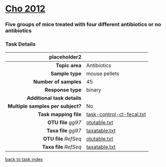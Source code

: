 # [Cho 2012]( ../docs/cho.html )
### Five groups of mice treated with four different antibiotics or no antibiotics

### Task Details

| placeholder2               |                                                             |
| ------------------------: |-----------------------------------------------------------|
| **Topic area**                | Antibiotics                                                |
| **Sample type**               | mouse pellets                                         |
| **Number of samples**         | 45                                         |
| **Response type**             | binary                                           |
| **Additional task details**   |                                   |
| **Multiple samples per subject?** | No |
| **Task mapping file**         | [task-control-ct-fecal.txt](../datasets/cho/task-control-ct-fecal.txt)                                 |
| **OTU file** *gg97*           | [otutable.txt](../datasets/cho/gg/otutable.txt)                             |
| **Taxa file** *gg97*          | [taxatable.txt](../datasets/cho/gg/taxatable.txt)                          |
| **OTU file** *RefSeq*         | [otutable.txt](../datasets/cho/refseq/otutable.txt)                    |
| **Taxa file** *RefSeq*        | [taxatable.txt](../datasets/cho/refseq/taxatable.txt)                  |


[back to task index](../README.md)